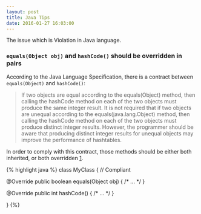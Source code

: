 ```yaml
---
layout: post
title: Java Tips
date: 2016-01-27 16:03:00
---
```


The issue which is Violation in Java language.

### `equals(Object obj)` and `hashCode()` should be overridden in pairs

According to the Java Language Specification, there is a contract between `equals(Object)` and `hashCode()`:

>If two objects are equal according to the equals(Object) method, then calling the hashCode method on each of the two objects must produce the same integer result.
>It is not required that if two objects are unequal according to the equals(java.lang.Object) method, then calling the hashCode method on each of the two objects must produce distinct integer results.
>However, the programmer should be aware that producing distinct integer results for unequal objects may improve the performance of hashtables.

In order to comply with this contract, those methods should be either both inherited, or both overridden [1].

{% highlight java %}
class MyClass {    // Compliant

  @Override
  public boolean equals(Object obj) {
    /* ... */
  }

  @Override
  public int hashCode() {
    /* ... */
  }

}
{%}

[1]: <http://cwe.mitre.org/data/definitions/581.html>


